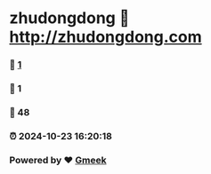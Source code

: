 # zhudongdong :link: http://zhudongdong.com 
### :page_facing_up: [1](http://zhudongdong.com/tag.html) 
### :speech_balloon: 1 
### :hibiscus: 48 
### :alarm_clock: 2024-10-23 16:20:18 
### Powered by :heart: [Gmeek](https://github.com/Meekdai/Gmeek)
